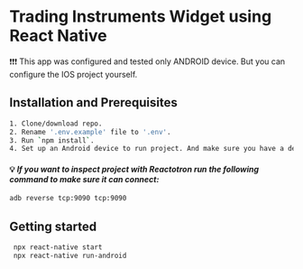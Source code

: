 # Trading Instruments Widget using React Native

:exclamation::exclamation::exclamation: This app was configured and tested only ANDROID device. But you can configure the IOS project yourself.

## Installation and Prerequisites
```bash
1. Clone/download repo.
2. Rename '.env.example' file to '.env'.
3. Run `npm install`.
4. Set up an Android device to run project. And make sure you have a device connected: `adb devices`

```
#### :bulb: *If you want to inspect project with  Reactotron run the following command to make sure it can connect:*
```bash
adb reverse tcp:9090 tcp:9090
```
## Getting started
```bash
 npx react-native start 
 npx react-native run-android 
```
